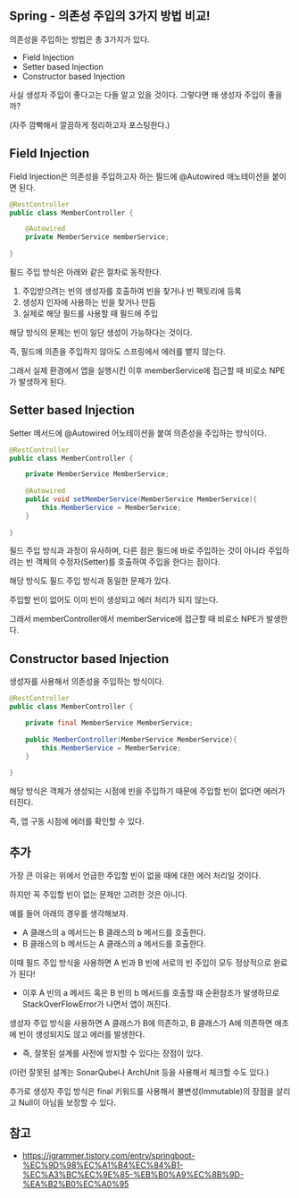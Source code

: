 ## Spring - 의존성 주입의 3가지 방법 비교!

의존성을 주입하는 방법은 총 3가지가 있다.
- Field Injection
- Setter based Injection
- Constructor based Injection

사실 생성자 주입이 좋다고는 다들 알고 있을 것이다. 그렇다면 왜 생성자 주입이 좋을까?

(자주 깜빡해서 깔끔하게 정리하고자 포스팅한다.)

## Field Injection

Field Injection은 의존성을 주입하고자 하는 필드에 @Autowired 애노테이션을 붙이면 된다.

```java
@RestController
public class MemberController {

    @Autowired
    private MemberService memberService;
    
}
```

필드 주입 방식은 아래와 같은 절차로 동작한다.
1. 주입받으려는 빈의 생성자를 호출하여 빈을 찾거나 빈 팩토리에 등록
2. 생성자 인자에 사용하는 빈을 찾거나 만듬
3. 실제로 해당 필드를 사용할 때 필드에 주입

해당 방식의 문제는 빈이 일단 생성이 가능하다는 것이다.

즉, 필드에 의존을 주입하지 않아도 스프링에서 에러를 뱉지 않는다.

그래서 실제 환경에서 앱을 실행시킨 이후 memberService에 접근할 때 비로소 NPE가 발생하게 된다.

## Setter based Injection

Setter 메서드에 @Autowired 어노테이션을 붙여 의존성을 주입하는 방식이다.

```java
@RestController
public class MemberController {

    private MemberService MemberService;
    
    @Autowired
    public void setMemberService(MemberService MemberService){
        this.MemberService = MemberService;
    }
    
}
```

필드 주입 방식과 과정이 유사하며, 다른 점은 필드에 바로 주입하는 것이 아니라 주입하려는 빈 객체의 수정자(Setter)를 호출하여 주입을 한다는 점이다.

해당 방식도 필드 주입 방식과 동일한 문제가 있다.

주입할 빈이 없어도 이미 빈이 생성되고 에러 처리가 되지 않는다.

그래서 memberController에서 memberService에 접근할 때 비로소 NPE가 발생한다.



## Constructor based Injection

생성자를 사용해서 의존성을 주입하는 방식이다.

```java
@RestController
public class MemberController {

    private final MemberService MemberService;
    
    public MemberController(MemberService MemberService){
        this.MemberService = MemberService;
    }
    
}
```

해당 방식은 객체가 생성되는 시점에 빈을 주입하기 때문에 주입할 빈이 없다면 에러가 터진다.

즉, 앱 구동 시점에 에러를 확인할 수 있다.

## 추가

가장 큰 이유는 위에서 언급한 주입할 빈이 없을 때에 대한 에러 처리일 것이다.

하지만 꼭 주입할 빈이 없는 문제만 고려한 것은 아니다.

예를 들어 아래의 경우를 생각해보자.
- A 클래스의 a 메서드는 B 클래스의 b 메서드를 호출한다.
- B 클래스의 b 메서드는 A 클래스의 a 메서드를 호출한다.

이때 필드 주입 방식을 사용하면 A 빈과 B 빈에 서로의 빈 주입이 모두 정상적으로 완료가 된다!
- 이후 A 빈의 a 메서드 혹은 B 빈의 b 메서드를 호출할 때 순환참조가 발생하므로 StackOverFlowError가 나면서 앱이 꺼진다.

생성자 주입 방식을 사용하면 A 클래스가 B에 의존하고, B 클래스가 A에 의존하면 애초에 빈이 생성되지도 않고 에러를 발생한다.
- 즉, 잘못된 설계를 사전에 방지할 수 있다는 장점이 있다.

(이런 잘못된 설계는 SonarQube나 ArchUnit 등을 사용해서 체크할 수도 있다.)

추가로 생성자 주입 방식은 final 키워드를 사용해서 불변성(Immutable)의 장점을 살리고 Null이 아님을 보장할 수 있다.

## 참고
- https://jgrammer.tistory.com/entry/springboot-%EC%9D%98%EC%A1%B4%EC%84%B1-%EC%A3%BC%EC%9E%85-%EB%B0%A9%EC%8B%9D-%EA%B2%B0%EC%A0%95



